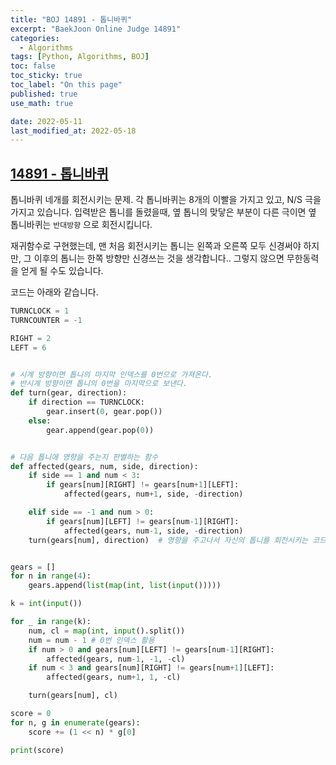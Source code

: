 ```yaml
---
title: "BOJ 14891 - 톱니바퀴"
excerpt: "BaekJoon Online Judge 14891"
categories:
  - Algorithms
tags: [Python, Algorithms, BOJ]
toc: false
toc_sticky: true
toc_label: "On this page"
published: true
use_math: true

date: 2022-05-11
last_modified_at: 2022-05-18
---
```



## [14891 - 톱니바퀴](https://www.acmicpc.net/problem/14891)
톱니바퀴 네개를 회전시키는 문제. 각 톱니바퀴는 8개의 이빨을 가지고 있고, N/S 극을 가지고 있습니다.
입력받은 톱니를 돌렸을때, 옆 톱니의 맞닿은 부분이 다른 극이면 옆 톱니바퀴는 `반대방향` 으로 회전시킵니다.

재귀함수로 구현했는데, 맨 처음 회전시키는 톱니는 왼쪽과 오른쪽 모두 신경써야 하지만, 그 이후의 톱니는 한쪽 방향만 신경쓰는 것을 생각합니다..
그렇지 않으면 무한동력을 얻게 될 수도 있습니다.

코드는 아래와 같습니다.

```python
TURNCLOCK = 1
TURNCOUNTER = -1

RIGHT = 2
LEFT = 6


# 시계 방향이면 톱니의 마지막 인덱스를 0번으로 가져온다.
# 반시계 방향이면 톱니의 0번을 마지막으로 보낸다.
def turn(gear, direction):
    if direction == TURNCLOCK:
        gear.insert(0, gear.pop())
    else:
        gear.append(gear.pop(0))


# 다음 톱니에 영향을 주는지 판별하는 함수
def affected(gears, num, side, direction):
    if side == 1 and num < 3:
        if gears[num][RIGHT] != gears[num+1][LEFT]:
            affected(gears, num+1, side, -direction)

    elif side == -1 and num > 0:
        if gears[num][LEFT] != gears[num-1][RIGHT]:
            affected(gears, num-1, side, -direction)
    turn(gears[num], direction)  # 영향을 주고나서 자신의 톱니를 회전시키는 코드 순서에 주의


gears = []
for n in range(4):
    gears.append(list(map(int, list(input()))))

k = int(input())

for _ in range(k):
    num, cl = map(int, input().split())
    num = num - 1 # 0번 인덱스 활용
    if num > 0 and gears[num][LEFT] != gears[num-1][RIGHT]:
        affected(gears, num-1, -1, -cl)
    if num < 3 and gears[num][RIGHT] != gears[num+1][LEFT]:
        affected(gears, num+1, 1, -cl)

    turn(gears[num], cl)

score = 0
for n, g in enumerate(gears):
    score += (1 << n) * g[0]

print(score)
```